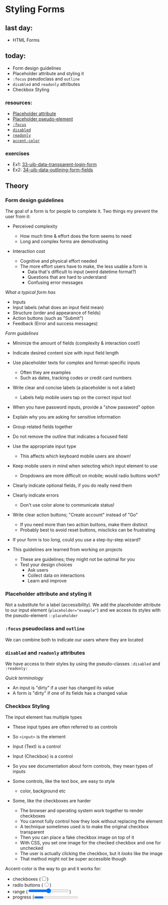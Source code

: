 # Styling Forms

## last day:

- HTML Forms

## today:

- Form design guidelines
- Placeholder attribute and styling it
- `:focus` pseudoclass and `outline`
- `disabled` and `readonly` attributes
- Checkbox Styling

### resources:

- [Placeholder attribute](https://developer.mozilla.org/en-US/docs/Web/HTML/Attributes/placeholder)
- [Placeholder pseudo-element](https://developer.mozilla.org/en-US/docs/Web/CSS/::placeholder)
- [`:focus`](https://developer.mozilla.org/en-US/docs/Web/CSS/:focus)
- [`disabled`](https://developer.mozilla.org/en-US/docs/Web/HTML/Attributes/disabled)
- [`readonly`](https://developer.mozilla.org/en-US/docs/Web/HTML/Attributes/readonly)
- [`accent-color`](https://css-tricks.com/almanac/properties/a/accent-color/)

### exercises

- Ex1: [33-uib-data-transparent-login-form](https://classroom.github.com/a/EJlvBnYo)
- Ex2: [34-uib-data-outlining-form-fields](https://classroom.github.com/a/_LpQpKJz)

## Theory

### Form design guidelines

The goal of a form is for people to complete it. Two things my prevent the user from it:

- Perceived complexity
    - How much time & effort does the form seems to need
    - Long and complex forms are demotivating

- Interaction cost
    - Cognitive and physical effort needed
    - The more effort users have to make, the less usable a form is
        - Data that's difficult to input (weird datetime format?)
        - Questions that are hard to understand
        - Confusing error messages

*What a typical form has*

- Inputs
- Input labels (what does an input field mean)
- Structure (order and appearance of fields)
- Action buttons (such as "Submit")
- Feedback (Error and success messages)

*Form guidelines*

- Minimize the amount of fields (complexity & interaction cost!)
- Indicate desired content size with input field length
- Use placeholder texts for complex and format-specific inputs
    - Often they are examples
    - Such as dates, tracking codes or credit card numbers
- Write clear and concise labels (a placeholder is not a label)
    - Labels help mobile users tap on the correct input too!
- When you have password inputs, provide a "show password" option
- Explain why you are asking for sensitive information
- Group related fields together
- Do not remove the outline that indicates a focused field
- Use the appropriate input type
    - This affects which keyboard mobile users are shown!
- Keep mobile users in mind when selecting which input element to use
    - Dropdowns are more difficult on mobile; would radio buttons work?
- Clearly indicate optional fields, if you do really need them
- Clearly indicate errors
    - Don't use color alone to communicate status!
- Write clear action buttons; "Create account" instead of "Go"
     - If you need more than two action buttons, make them distinct
     - Probably best to avoid reset buttons, misclicks can be frustrating
- If your form is too long, could you use a step-by-step wizard?

- This guidelines are learned from working on projects
    - These are guidelines; they might not be optimal for you
    - Test your design choices
        - Ask users
        - Collect data on interactions
        - Learn and improve

### Placeholder attribute and styling it
Not a substitute for a label (accessibility).
We add the placeholder attribute to our input element (`placeholder="example"`) and we access its styles with the pseudo-element `::placeholder`

### `:focus` pseudoclass and `outline`
We can combine both to indicate our users where they are located

### `disabled` and `readonly` attributes
We have access to their styles by using the pseudo-classes `:disabled` and `:readonly:`



*Quick terminology*
- An input is "dirty" if a user has changed its value
- A form is "dirty" if one of its fields has a changed value

### Checkbox Styling

The input element has multiple types
- These input types are often referred to as controls
- So `<input>` is the element
- Input (Text) is a control
- Input (Checkbox) is a control
- So you see documentation about form controls, they mean types of inputs

- Some controls, like the text box, are easy to style
    - color, background etc

- Some, like the checkboxes are harder
    - The browser and operating system work together to render checkboxes
    - You cannot fully control how they look without replacing the element
    - A technique sometimes used is to make the original checkbox transparent
    - Then you can place a fake checkbox image on top of it
    - With CSS, you set one image for the checked checkbox and one for unchecked
    - The user is actually clicking the checkbox, but it _looks_ like the image
    - That method might not be super accessible though

Accent-color is the way to go and it works for:

- checkboxes (<input type="checkbox">)
- radio buttons (<input type="radio">)
- range (<input type="range">)
- progress (<progress>)